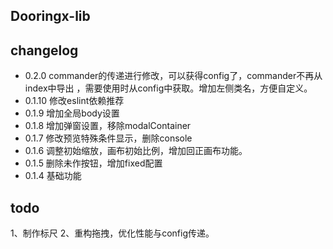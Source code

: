 <!--
 * @Author: yehuozhili
 * @Date: 2021-01-31 20:44:16
 * @LastEditors: yehuozhili
 * @LastEditTime: 2021-07-12 15:22:17
 * @FilePath: \dooringx\packages\dooringx-lib\README.md
-->

## Dooringx-lib 
## changelog

- 0.2.0 commander的传递进行修改，可以获得config了，commander不再从index中导出 ，需要使用时从config中获取。增加左侧类名，方便自定义。
- 0.1.10 修改eslint依赖推荐
- 0.1.9 增加全局body设置
- 0.1.8 增加弹窗设置，移除modalContainer
- 0.1.7 修改预览特殊条件显示，删除console
- 0.1.6 调整初始缩放，画布初始比例，增加回正画布功能。
- 0.1.5 删除未作按钮，增加fixed配置
- 0.1.4 基础功能


## todo

1、制作标尺
2、重构拖拽，优化性能与config传递。